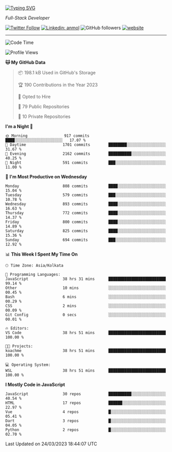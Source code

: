 [![Typing SVG](https://readme-typing-svg.herokuapp.com?lines=HI%2C+I'm+Tonal;I'm+a+Full+Stack+Developer)](https://git.io/typing-svg)

<p><em>Full-Stack Developer</em></p>

[![Twitter Follow](https://img.shields.io/twitter/follow/tonalmathew?style=flat)](https://twitter.com/intent/follow?screen_name=tonalmathew)
[![Linkedin: anmol](https://img.shields.io/badge/tonal-mathew?style=flat-square&logo=Linkedin&logoColor=white&link=https://www.linkedin.com/in/tonal-mathew/)](https://www.linkedin.com/in/tonal-mathew/)
![GitHub followers](https://img.shields.io/github/followers/tonalmathew?label=Follow&style=social)
[![website](https://img.shields.io/badge/Website-46a2f1.svg?&style=flat-square&logo=Google-Chrome&logoColor=white&link=http://tonalmathew.github.io/)](http://tonalmathew.github.io/)

---
<!--START_SECTION:waka-->
![Code Time](http://img.shields.io/badge/Code%20Time-988%20hrs%2033%20mins-blue)

![Profile Views](http://img.shields.io/badge/Profile%20Views-0-blue)

**🐱 My GitHub Data** 

> 📦 198.1 kB Used in GitHub's Storage 
 > 
> 🏆 190 Contributions in the Year 2023
 > 
> 💼 Opted to Hire
 > 
> 📜 79 Public Repositories 
 > 
> 🔑 10 Private Repositories 
 > 
**I'm a Night 🦉** 

```text
🌞 Morning                917 commits         ████░░░░░░░░░░░░░░░░░░░░░   17.07 % 
🌆 Daytime                1701 commits        ████████░░░░░░░░░░░░░░░░░   31.67 % 
🌃 Evening                2162 commits        ██████████░░░░░░░░░░░░░░░   40.25 % 
🌙 Night                  591 commits         ███░░░░░░░░░░░░░░░░░░░░░░   11.00 % 
```
📅 **I'm Most Productive on Wednesday** 

```text
Monday                   808 commits         ████░░░░░░░░░░░░░░░░░░░░░   15.04 % 
Tuesday                  579 commits         ███░░░░░░░░░░░░░░░░░░░░░░   10.78 % 
Wednesday                893 commits         ████░░░░░░░░░░░░░░░░░░░░░   16.63 % 
Thursday                 772 commits         ████░░░░░░░░░░░░░░░░░░░░░   14.37 % 
Friday                   800 commits         ████░░░░░░░░░░░░░░░░░░░░░   14.89 % 
Saturday                 825 commits         ████░░░░░░░░░░░░░░░░░░░░░   15.36 % 
Sunday                   694 commits         ███░░░░░░░░░░░░░░░░░░░░░░   12.92 % 
```


📊 **This Week I Spent My Time On** 

```text
🕑︎ Time Zone: Asia/Kolkata

💬 Programming Languages: 
JavaScript               38 hrs 31 mins      █████████████████████████   99.14 % 
Other                    10 mins             ░░░░░░░░░░░░░░░░░░░░░░░░░   00.45 % 
Bash                     6 mins              ░░░░░░░░░░░░░░░░░░░░░░░░░   00.29 % 
CSS                      2 mins              ░░░░░░░░░░░░░░░░░░░░░░░░░   00.09 % 
Git Config               0 secs              ░░░░░░░░░░░░░░░░░░░░░░░░░   00.01 % 

🔥 Editors: 
VS Code                  38 hrs 51 mins      █████████████████████████   100.00 % 

🐱‍💻 Projects: 
koachme                  38 hrs 51 mins      █████████████████████████   100.00 % 

💻 Operating System: 
WSL                      38 hrs 51 mins      █████████████████████████   100.00 % 
```

**I Mostly Code in JavaScript** 

```text
JavaScript               30 repos            ██████████░░░░░░░░░░░░░░░   40.54 % 
HTML                     17 repos            ██████░░░░░░░░░░░░░░░░░░░   22.97 % 
Vue                      4 repos             █░░░░░░░░░░░░░░░░░░░░░░░░   05.41 % 
Dart                     3 repos             █░░░░░░░░░░░░░░░░░░░░░░░░   04.05 % 
Python                   2 repos             █░░░░░░░░░░░░░░░░░░░░░░░░   02.70 % 
```




 Last Updated on 24/03/2023 18:44:07 UTC
<!--END_SECTION:waka-->
